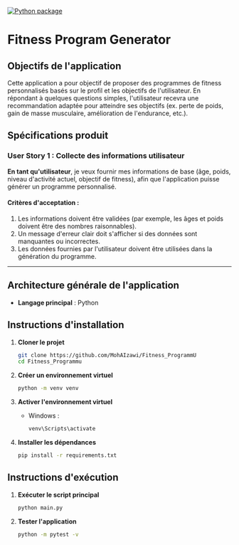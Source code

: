 [![Python package](https://github.com/MohAIzawi/Fitness_ProgrammU/actions/workflows/python-package.yml/badge.svg)](https://github.com/MohAIzawi/Fitness_ProgrammU/actions/workflows/python-package.yml)

# Fitness Program Generator

## Objectifs de l'application
Cette application a pour objectif de proposer des programmes de fitness personnalisés basés sur le profil et les objectifs de l'utilisateur. En répondant à quelques questions simples, l'utilisateur recevra une recommandation adaptée pour atteindre ses objectifs (ex. perte de poids, gain de masse musculaire, amélioration de l'endurance, etc.).

## Spécifications produit

### User Story 1 : Collecte des informations utilisateur
**En tant qu'utilisateur**, je veux fournir mes informations de base (âge, poids, niveau d'activité actuel, objectif de fitness), afin que l'application puisse générer un programme personnalisé.

#### Critères d'acceptation :
1. Les informations doivent être validées (par exemple, les âges et poids doivent être des nombres raisonnables).
2. Un message d'erreur clair doit s'afficher si des données sont manquantes ou incorrectes.
3. Les données fournies par l'utilisateur doivent être utilisées dans la génération du programme.

---



## Architecture générale de l'application
- **Langage principal** : Python

## Instructions d'installation

1. **Cloner le projet**
   ```bash
   git clone https://github.com/MohAIzawi/Fitness_ProgrammU
   cd Fitness_Programmu
   ```

2. **Créer un environnement virtuel**
   ```bash
   python -m venv venv
   ```

3. **Activer l'environnement virtuel**
   - Windows :
     ```bash
     venv\Scripts\activate
     ```

4. **Installer les dépendances**
   ```bash
   pip install -r requirements.txt
   ```

## Instructions d'exécution

1. **Exécuter le script principal**
   ```bash
   python main.py
   ```

2. **Tester l'application**
   ```bash
   python -m pytest -v

